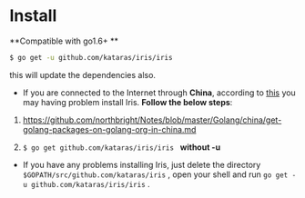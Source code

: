 # Install

**Compatible with go1.6+ **
```sh
$ go get -u github.com/kataras/iris/iris
```

this will update the dependencies also.

- If you are connected to the Internet through **China**, according to [this](https://github.com/kataras/iris/issues/98) you may having problem install Iris. **Follow the below steps**:


1.  https://github.com/northbright/Notes/blob/master/Golang/china/get-golang-packages-on-golang-org-in-china.md 


2. `$ go get github.com/kataras/iris/iris ` **without -u**


- If you have any problems installing Iris, just delete the directory `$GOPATH/src/github.com/kataras/iris` , open your shell and run `go get -u github.com/kataras/iris/iris` .
     